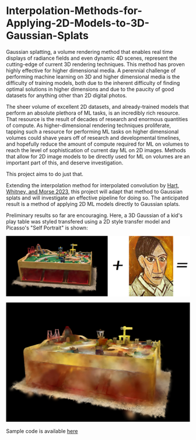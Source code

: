 # Interpolation-Methods-for-Applying-2D-Models-to-3D-Gaussian-Splats

Gaussian splatting, a volume rendering method that enables real time displays of radiance fields and even dynamic 4D scenes, represent the cutting-edge of current 3D rendering techniques. This method has proven highly effective for higher dimensional media. A perennial challenge of performing machine learning on 3D and higher dimensional media is the difficulty of training models, both due to the inherent difficulty of finding optimal solutions in higher dimensions and due to the paucity of good datasets for anything other than 2D digital photos.

The sheer volume of excellent 2D datasets, and already-trained models that perform an absolute plethora of ML tasks, is an incredibly rich resource. That resource is the result of decades of research and enormous quantities of compute. As higher-dimensional rendering techniques proliferate, tapping such a resource for performing ML tasks on higher dimensional volumes could shave years off of research and developmental timelines, and hopefully reduce the amount of compute required for ML on volumes to reach the level of sophistication of current day ML on 2D images. Methods that allow for 2D image models to be directly used for ML on volumes are an important part of this, and deserve investigation.

This project aims to do just that.

Extending the interpolation method for interpolated convolution by [Hart, Whitney, and Morse 2023](https://openaccess.thecvf.com/content/WACV2023/papers/Hart_Interpolated_SelectionConv_for_Spherical_Images_and_Surfaces_WACV_2023_paper.pdf), this project will adapt that method to Gaussian splats and will investigate an effective pipeline for doing so. The anticipated result is a method of applying 2D ML models directly to Gaussian splats.

Preliminary results so far are encouraging. Here, a 3D Gaussian of a kid's play table was styled transfered using a 2D style transfer model and Picasso's "Self Portrait" is shown:

![A still from orginal 3D Gaussian and the style to be transfered to it](StyleTransfer3D.png)

![A still from the resulting 3D Gaussian](table_style_transfer.png)

Sample code is available [here](https://github.com/Raphael-ECU/SelecConv_splats)
